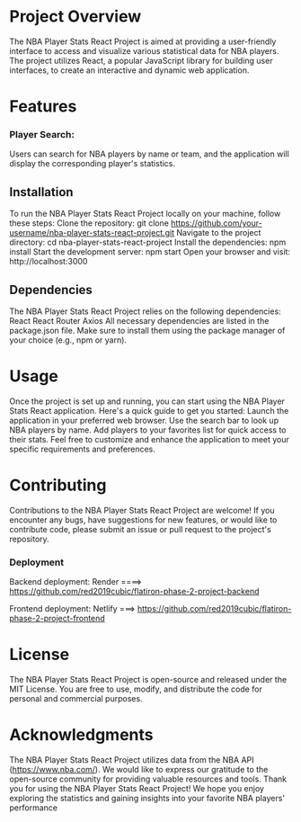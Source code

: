 # Project Overview
The NBA Player Stats React Project is aimed at providing a user-friendly interface to access and visualize various statistical data for NBA players. The project utilizes React, a popular JavaScript library for building user interfaces, to create an interactive and dynamic web application.

# Features
### Player Search:
 Users can search for NBA players by name or team, and the application will display the corresponding player's statistics.

## Installation

To run the NBA Player Stats React Project locally on your machine, follow these steps:
Clone the repository: git clone https://github.com/your-username/nba-player-stats-react-project.git
Navigate to the project directory: cd nba-player-stats-react-project
Install the dependencies: npm install
Start the development server: npm start
Open your browser and visit: http://localhost:3000

## Dependencies

The NBA Player Stats React Project relies on the following dependencies:
React
React Router
Axios
All necessary dependencies are listed in the package.json file. Make sure to install them using the package manager of your choice (e.g., npm or yarn).

# Usage

Once the project is set up and running, you can start using the NBA Player Stats React application. Here's a quick guide to get you started:
Launch the application in your preferred web browser.
Use the search bar to look up NBA players by name.
Add players to your favorites list for quick access to their stats.
Feel free to customize and enhance the application to meet your specific requirements and preferences.

# Contributing

Contributions to the NBA Player Stats React Project are welcome! If you encounter any bugs, have suggestions for new features, or would like to contribute code, please submit an issue or pull request to the project's repository.

### Deployment

Backend deployment: 
Render ====>  https://github.com/red2019cubic/flatiron-phase-2-project-backend

Frontend deployment:
Netlify ===>  https://github.com/red2019cubic/flatiron-phase-2-project-frontend


# License

The NBA Player Stats React Project is open-source and released under the MIT License. You are free to use, modify, and distribute the code for personal and commercial purposes.

# Acknowledgments
The NBA Player Stats React Project utilizes data from the NBA API (https://www.nba.com/).
We would like to express our gratitude to the open-source community for providing valuable resources and tools.
Thank you for using the NBA Player Stats React Project! We hope you enjoy exploring the statistics and gaining insights into your favorite NBA players' performance